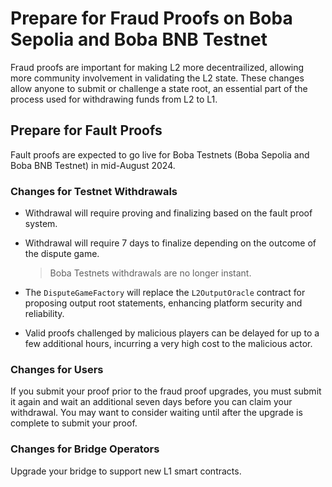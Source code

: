 # Prepare for Fraud Proofs on Boba Sepolia and Boba BNB Testnet 

Fraud proofs are important for making L2 more decentrailized, allowing more community involvement in validating the L2 state. These changes allow anyone to submit or challenge a state root, an essential part of the process used for withdrawing funds from L2 to L1.

## Prepare for Fault Proofs

Fault proofs are expected to go live for Boba Testnets (Boba Sepolia and Boba BNB Testnet) in mid-August 2024.

### Changes for Testnet Withdrawals

* Withdrawal will require proving and finalizing based on the fault proof system.

* Withdrawal will require 7 days to finalize depending on the outcome of the dispute game. 

  > Boba Testnets withdrawals are no longer instant.

* The `DisputeGameFactory` will replace the `L2OutputOracle` contract for proposing output root statements, enhancing platform security and reliability.

* Valid proofs challenged by malicious players can be delayed for up to a few additional hours, incurring a very high cost to the malicious actor.

### Changes for Users

If you submit your proof prior to the fraud proof upgrades, you must submit it again and wait an additional seven days before you can claim your withdrawal. You may want to consider waiting until after the upgrade is complete to submit your proof.

### Changes for Bridge Operators

Upgrade your bridge to support new L1 smart contracts.
